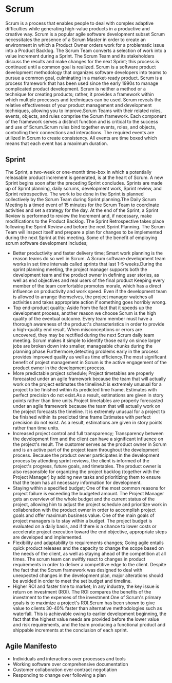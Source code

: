 # Scrum
Scrum is a process that enables people to deal with complex adaptive difficulties while generating high-value products in a productive and creative way. Scrum is a popular agile software development subset Scrum necessitates the presence of a Scrum Master in order to create an environment in which a Product Owner orders work for a problematic issue into a Product Backlog. The Scrum Team converts a selection of work into a value increment during a Sprint.  The Scrum Team and its stakeholders discuss the results and make changes for the next Sprint; this process is continued until a common goal is realized.
Scrum is a software product development methodology that organizes software developers into teams to pursue a common goal, culminating in a market-ready product. Scrum is a process framework that has been used since the early 1990s to manage complicated product development. Scrum is neither a method or a technique for creating products; rather, it provides a framework within which multiple processes and techniques can be used. Scrum reveals the relative effectiveness of your product management and development techniques, allowing you to improve.Scrum Teams with their related roles, events, objects, and rules comprise the Scrum framework. Each component of the framework serves a distinct function and is critical to the success and use of Scrum.Scrum rules bind together events, roles, and objects, controlling their connections and interactions. The required events are utilized in Scrum to create consistency. All events are time boxed which means that each event has a maximum duration.
## Sprint

 The Sprint, a two-week or one-month time-box in which a potentially releasable product increment is generated, is at the heart of Scrum. A new Sprint begins soon after the preceding Sprint concludes. Sprints are made up of Sprint planning, daily scrums, development work, Sprint review, and Sprint retrospective. The work to be done in the Sprint is planned collectively by the Scrum Team during Sprint planning.The Daily Scrum Meeting is a timed event of 15 minutes for the Scrum Team to coordinate activities and set a strategy for the day. At the end of the Sprint, a Sprint Review is performed to review the Increment and, if necessary, make modifications to the Product Backlog. The Sprint Retrospective takes place following the Sprint Review and before the next Sprint Planning. The Scrum Team will inspect itself and prepare a plan for changes to be implemented during the next Sprint at this meeting.
 Some of the benefit of employing scrum software development includes;
 - Better productivity and faster delivery time;  Smart work planning is the reason teams do so well in Scrum.
A Scrum software development team works in set time intervals called sprints that last 1-5 weeks.During the sprint planning meeting,  the project manager supports both the development team and the product owner in defining user stories, as well as end objectives and real users of the final product Keeping every member of the team comfortable promotes morale, which has a direct influence on productivity and work speed.
Even if the development team is allowed to arrange themselves, the project manager watches all activities and takes appropriate action if something goes horribly wrong.
- Top end-product quality; Aside from the fact that it speeds up the development process, another reason we choose Scrum is the high quality of the eventual outcome. Every team member must have a thorough awareness of the product's characteristics in order to provide a high-quality end result.  When misconceptions or errors are uncovered, they may be rectified during the next Scrum daily team meeting.
Scrum makes it simple to identify those early on since larger jobs are broken down into smaller,  manageable chunks during the planning phase.Furthermore,detecting problems early in the process provides improved quality as well as time efficiency.The most significant benefit of project management in Scrum is the active engagement of the product owner in the development process.
- More predictable project schedule; Project timetables are properly forecasted under an agile framework because the team that will actually work on the project estimates the timeline.It is extremely unusual for a project to be finished within its predicted time frame. Estimates with perfect precision do not exist.As a result, estimations are given in story points rather than time units.Project timetables are properly forecasted under an agile framework because the team that will actually work on the project forecasts the timeline. It is extremely unusual for a project to be finished within its predicted time frame Estimates with perfect precision do not exist. As a result, estimations are given in story points rather than time units.
- Increased project control and full transparency; Transparency between the development firm and the client can have a significant influence on the project's result. The customer serves as the product owner in Scrum and is an active part of the project team throughout the development process. Because the product owner participates in the development process by attending sprint reviews, the client is informed of the project's progress, future goals, and timetables. The product owner is also responsible for organizing the project backlog (together with the Project Manager) by adding new tasks and prioritizing them to ensure that the team has all necessary information for development.
- Staying within a specified budget; One of the most common reasons for project failure is exceeding the budgeted amount. The Project Manager gets an overview of the whole budget and the current status of the project, allowing him to adjust the project schedule and prioritize work in collaboration with the product owner in order to accomplish project goals and offer maximum business value. One of the main goals of project managers is to stay within a budget. The project budget is evaluated on a daily basis, and if there is a chance to lower costs or accelerate project execution toward the end objective, appropriate steps are developed and implemented.
- Flexibility and adaptability to requirements changes; Going agile entails quick product releases and the capacity to change the scope based on the needs of the client, as well as staying ahead of the competition at all times. The scrum team can swiftly react to changes in product requirements in order to deliver a competitive edge to the client. Despite the fact that the Scrum framework was designed to deal with unexpected changes in the development plan, major alterations should be avoided in order to meet the set budget and timeline.
- Higher ROI and faster time to market;  In any industry, the key issue is return on investment (ROI). The ROI compares the benefits of the investment to the expenses of the investment.One of Scrum's primary goals is to maximize a project's ROI.Scrum has been shown to give value to clients 30-40% faster than alternative methodologies such as waterfall. This is achievable owing to earlier development beginning,  the fact that the highest value needs are provided before the lower value and risk requirements, and the team producing a functional product and shippable increments at the conclusion of each sprint.

## Agile Manifesto
- Individuals and interactions over   processes and tools
- Working software over comprehensive documentation
- Customer collaboration over contract negotiation
- Responding to change over following a plan